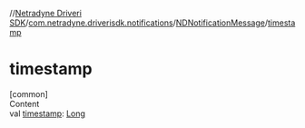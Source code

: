 //[Netradyne Driveri SDK](../../index.md)/[com.netradyne.driverisdk.notifications](../index.md)/[NDNotificationMessage](index.md)/[timestamp](timestamp.md)



# timestamp  
[common]  
Content  
val [timestamp](timestamp.md): [Long](https://kotlinlang.org/api/latest/jvm/stdlib/kotlin/-long/index.html)  



